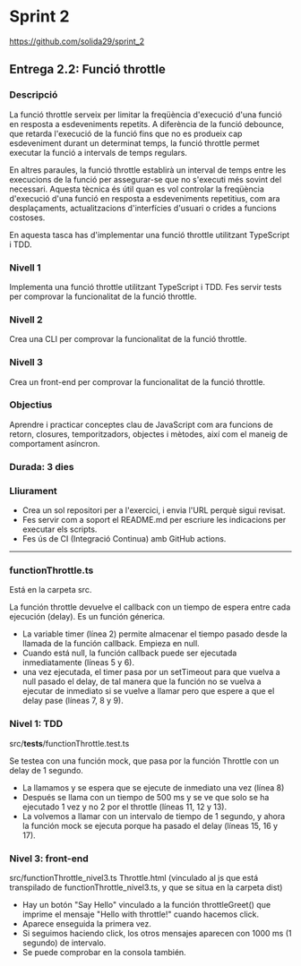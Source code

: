 # Sprint 2
https://github.com/solida29/sprint_2

## Entrega 2.2: Funció throttle

### Descripció
La funció throttle serveix per limitar la freqüència d'execució d'una funció en resposta a esdeveniments repetits. A diferència de la funció debounce, que retarda l'execució de la funció fins que no es produeix cap esdeveniment durant un determinat temps, la funció throttle permet executar la funció a intervals de temps regulars.

En altres paraules, la funció throttle establirà un interval de temps entre les execucions de la funció per assegurar-se que no s'executi més sovint del necessari. Aquesta tècnica és útil quan es vol controlar la freqüència d'execució d'una funció en resposta a esdeveniments repetitius, com ara desplaçaments, actualitzacions d'interfícies d'usuari o crides a funcions costoses.

En aquesta tasca has d'implementar una funció throttle utilitzant TypeScript i TDD.

### Nivell 1
Implementa una funció throttle utilitzant TypeScript i TDD.
Fes servir tests per comprovar la funcionalitat de la funció throttle.

### Nivell 2
Crea una CLI per comprovar la funcionalitat de la funció throttle.

### Nivell 3
Crea un front-end per comprovar la funcionalitat de la funció throttle.

### Objectius
Aprendre i practicar conceptes clau de JavaScript com ara funcions de retorn, closures, temporitzadors, objectes i mètodes, així com el maneig de comportament asíncron.

### Durada: 3 dies

### Lliurament
- Crea un sol repositori per a l'exercici, i envia l'URL perquè sigui revisat.
- Fes servir com a soport el README.md per escriure les indicacions per executar els scripts.
- Fes ús de CI (Integració Continua) amb GitHub actions.

<hr>

### functionThrottle.ts
Está en la carpeta src.

La función throttle devuelve el callback con un tiempo de espera entre cada ejecución (delay). Es un función génerica.

- La variable timer (línea 2) permite almacenar el tiempo pasado desde la llamada de la función callback. Empieza en null.
- Cuando está null, la función callback puede ser ejecutada inmediatamente (líneas 5 y 6).
- una vez ejecutada, el timer pasa por un setTimeout para que vuelva a null pasado el delay, de tal manera que la función no se vuelva a ejecutar de inmediato si se vuelve a llamar pero que espere a que el delay pase (líneas 7, 8 y 9).

### Nivel 1: TDD
src/__tests__/functionThrottle.test.ts

Se testea con una función mock, que pasa por la función Throttle con un delay de 1 segundo.
- La llamamos y se espera que se ejecute de inmediato una vez (línea 8)
- Después se llama con un tiempo de 500 ms y se ve que solo se ha ejecutado 1 vez y no 2 por el throttle (líneas 11, 12 y 13).
- La volvemos a llamar con un intervalo de tiempo de 1 segundo, y ahora la función mock se ejecuta porque ha pasado el delay (líneas 15, 16 y 17).

### Nivel 3: front-end
src/functionThrottle_nivel3.ts
Throttle.html (vinculado al js que está transpilado de functionThrottle_nivel3.ts, y que se situa en la carpeta dist)

- Hay un botón "Say Hello" vinculado a la función throttleGreet() que imprime el mensaje "Hello with throttle!" cuando hacemos click.
- Aparece enseguida la primera vez.
- Si seguimos haciendo click, los otros mensajes aparecen con 1000 ms (1 segundo) de intervalo.
- Se puede comprobar en la consola también.
